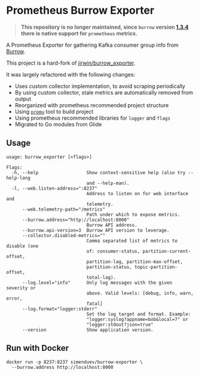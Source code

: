 # Prometheus Burrow Exporter

> **This repository is no longer maintained, since `burrow` version [1.3.4](https://github.com/linkedin/Burrow/blob/19e69e60045af8ddcbfc6474f37180d54f1fa6f9/CHANGELOG.md#134) there is native support for `prometheus` metrics.**

A Prometheus Exporter for gathering Kafka consumer group info from [Burrow](https://github.com/linkedin/Burrow).

This project is a hard-fork of [jirwin/burrow_exporter](https://github.com/jirwin/burrow_exporter).

It was largely refactored with the following changes:

- Uses custom collector implementation, to avoid scraping periodically
- By using custom collector, stale metrics are automatically removed from output
- Reorganized with prometheus recommended project structure
- Using [`promu`](https://github.com/prometheus/promu) tool to build project
- Using prometheus recommended libraries for `logger` and `flags`
- Migrated to Go modules from Glide

## Usage

```shell
usage: burrow_exporter [<flags>]

Flags:
  -h, --help                  Show context-sensitive help (also try --help-long
                              and --help-man).
  -l, --web.listen-address=":8237"
                              Address to listen on for web interface and
                              telemetry.
      --web.telemetry-path="/metrics"
                              Path under which to expose metrics.
      --burrow.address="http://localhost:8000"
                              Burrow API address.
      --burrow.api-version=3  Burrow API version to leverage.
      --collector.disabled-metrics=""
                              Comma separated list of metrics to disable (one
                              of: consumer-status, partition-current-offset,
                              partition-lag, partition-max-offset,
                              partition-status, topic-partition-offset,
                              total-lag).
      --log.level="info"      Only log messages with the given severity or
                              above. Valid levels: [debug, info, warn, error,
                              fatal]
      --log.format="logger:stderr"
                              Set the log target and format. Example:
                              "logger:syslog?appname=bob&local=7" or
                              "logger:stdout?json=true"
      --version               Show application version.

```

## Run with Docker

```shell
docker run -p 8237:8237 simenduev/burrow-exporter \
  --burrow.address http://localhost:8000
```
